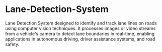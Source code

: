 # Lane-Detection-System
 Lane Detection System designed to identify and track lane lines on roads using computer vision techniques. It processes images or video streams from a vehicle's camera to detect lane boundaries in real-time, enabling applications in autonomous driving, driver assistance systems, and road safety.
